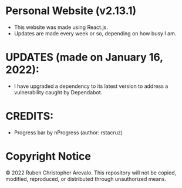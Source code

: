 # Personal Website (v2.13.1)

* This website was made using React.js.
* Updates are made every week or so, depending on how busy I am.

# UPDATES (made on January 16, 2022):

* I have upgraded a dependency to its latest version to address a vulnerability caught by Dependabot.

# CREDITS:
* Progress bar by nProgress (author: rstacruz)

# Copyright Notice

© 2022 Ruben Christopher Arevalo. This repository will not be copied, modified, reproduced, or distributed through unauthorized means.
